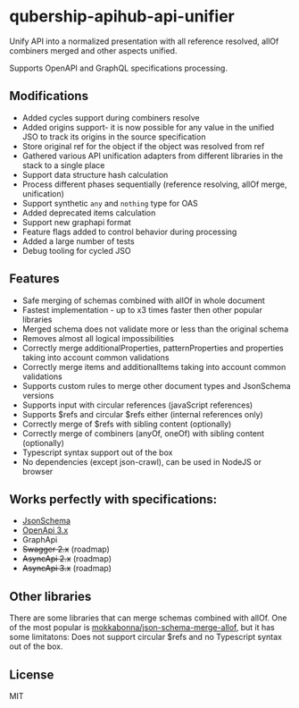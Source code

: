 # qubership-apihub-api-unifier

Unify API into a normalized presentation with all reference resolved, allOf combiners merged and other aspects unified.

Supports OpenAPI and GraphQL specifications processing.

## Modifications
- Added cycles support during combiners resolve
- Added origins support- it is now possible for any value in the unified JSO to track its origins in the source specification
- Store original ref for the object if the object was resolved from ref
- Gathered various API unification adapters from different libraries in the stack to a single place 
- Support data structure hash calculation
- Process different phases sequentially (reference resolving, allOf merge, unification)
- Support synthetic `any` and `nothing` type for OAS
- Added deprecated items calculation
- Support new graphapi format
- Feature flags added to control behavior during processing
- Added a large number of tests
- Debug tooling for cycled JSO

## Features
- Safe merging of schemas combined with allOf in whole document
- Fastest implementation - up to x3 times faster then other popular libraries
- Merged schema does not validate more or less than the original schema
- Removes almost all logical impossibilities
- Correctly merge additionalProperties, patternProperties and properties taking into account common validations
- Correctly merge items and additionalItems taking into account common validations
- Supports custom rules to merge other document types and JsonSchema versions
- Supports input with circular references (javaScript references)
- Supports $refs and circular $refs either (internal references only)
- Correctly merge of $refs with sibling content (optionally)
- Correctly merge of combiners (anyOf, oneOf) with sibling content (optionally)
- Typescript syntax support out of the box
- No dependencies (except json-crawl), can be used in NodeJS or browser

## Works perfectly with specifications:

- [JsonSchema](https://json-schema.org/draft/2020-12/json-schema-core.html)
- [OpenApi 3.x](https://github.com/OAI/OpenAPI-Specification/blob/main/versions/3.0.3.md)
- GraphApi
- ~~Swagger 2.x~~ (roadmap)
- ~~AsyncApi 2.x~~ (roadmap)
- ~~AsyncApi 3.x~~ (roadmap)

## Other libraries
There are some libraries that can merge schemas combined with allOf. One of the most popular is [mokkabonna/json-schema-merge-allof](https://npmjs.com/package/json-schema-merge-allof), but it has some limitatons: Does not support circular $refs and no Typescript syntax out of the box.

## License

MIT

